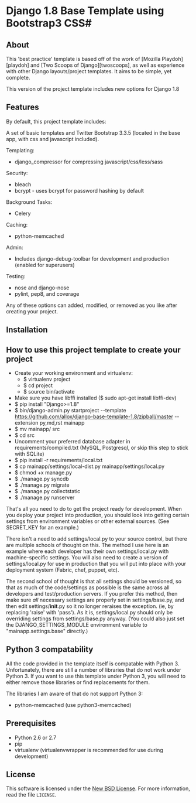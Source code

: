 
# Django 1.8 Base Template using Bootstrap3 CSS#

## About ##

This 'best practice' template is based off of the work of [Mozilla Playdoh][playdoh] and
[Two Scoops of Django][twoscoops], as well as experience with other Django
layouts/project templates. It aims to be simple, yet complete.

This version of the project template includes new options for Django 1.8



## Features ##

By default, this project template includes:

A set of basic templates and Twitter Bootstrap 3.3.5 (located in the
base app, with css and javascript included).

Templating:

- django_compressor for compressing javascript/css/less/sass

Security:

- bleach
- bcrypt - uses bcrypt for password hashing by default

Background Tasks:

- Celery

Caching:

- python-memcached

Admin:

- Includes django-debug-toolbar for development and production (enabled for superusers)

Testing:

- nose and django-nose
- pylint, pep8, and coverage

Any of these options can added, modified, or removed as you like after creating your project.

## Installation ##
## How to use this project template to create your project ##

- Create your working environment and virtualenv:
   - $ virtualenv project
   - $ cd project
   - $ source bin/activate
- Make sure you have libffi installed ($ sudo apt-get install libffi-dev)
- $ pip install "Django>=1.8"
- $ bin/django-admin.py startproject --template https://github.com/allox/django-base-template-1.8/zipball/master --extension py,md,rst mainapp
- $ mv mainapp/ src
- $ cd src
- Uncomment your preferred database adapter in requirements/compiled.txt (MySQL, Postgresql, or skip this step to stick with SQLite)
- $ pip install -r requirements/local.txt
- $ cp mainapp/settings/local-dist.py mainapp/settings/local.py
- $ chmod +x manage.py
- $ ./manage.py syncdb
- $ ./manage.py migrate
- $ ./manage.py collectstatic
- $ ./manage.py runserver




That's all you need to do to get the project ready for development. When you deploy your project into production, you should look into getting certain settings from environment variables or other external sources. (See SECRET_KEY for an example.)

There isn't a need to add settings/local.py to your source control, but there are multiple schools of thought on this. The method I use here is an example where each developer has their own settings/local.py with machine-specific settings. You will also need to create a version of settings/local.py for use in production that you will put into place with your deployment system (Fabric, chef, puppet, etc).

The second school of thought is that all settings should be versioned, so that as much of the code/settings as possible is the same across all developers and test/production servers. If you prefer this method, then make sure *all* necessary settings are properly set in settings/base.py, and then edit settings/__init__.py so it no longer reraises the exception. (ie, by replacing 'raise' with 'pass'). As it is, settings/local.py should only be overriding settings from settings/base.py anyway. (You could also just set the DJANGO_SETTINGS_MODULE environment variable to "mainapp.settings.base" directly.)

## Python 3 compatability ##

All the code provided in the template itself is compatable with Python 3. Unfortunately, there are still a number of libraries that do not work under Python 3. If you want to use this template under Python 3, you will need to either remove those libraries or find replacements for them.

The libraries I am aware of that do not support Python 3:

* python-memcached (use python3-memcached)



## Prerequisites ##

- Python 2.6 or 2.7
- pip
- virtualenv (virtualenvwrapper is recommended for use during development)



License
-------
This software is licensed under the [New BSD License][BSD]. For more
information, read the file ``LICENSE``.

[BSD]: http://opensource.org/licenses/BSD-3-Clause
